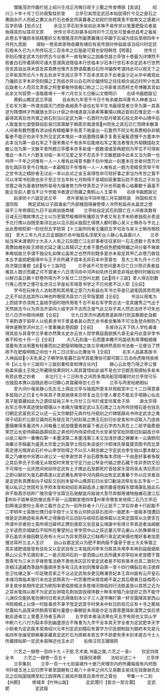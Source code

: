 <!-- { "loadSidebar": true } -->
　　僧隆茂宗作圗扵纸上绍兴壬戌正月晦日观于三衢之传舍傅朋【吴说】
　　绍兴三十年十月丁巳孙觌覧桂折堂
　　兰亭已矣而定武旧本帖犹得扵今见之是石之夀固永扵人而纸之夀又永扵石也泰定丙寅暮春之初观扵防稽寓舍不胜斯文之感嘉兴后学俞镇【伯贞父】
　　余见兰亭石刻多矣如此本殊不易传世以笔墨肥瘦论者是殆得其形似耳邓文原
　　世传兰亭石刻甚多如月印千江在处可爱桑世昌考之备矣此卷五字镵损本纸精墨妙又有僧隆茂宗所画萧翼赚兰亭圗于后诚为佳玩至顺四年十月柯九思跋
　　禊帖一卷吴故家物收藏有绪后有吴传朋孙仲益跋语当绍兴时定武石毁未久已为人所传玩况二百余年之后哉是可寳也安阳韩性【明善】
　　世传兰亭刻石惟定武本为妙然古今议者不一故有聚讼之説桑世昌兰亭攷十卷最为详博然不若姜白石所着简明可诵大意谓真迹隠临本行世临本少石本行世石本杂定武本行世然但言其自出耳未尝及其真赝也惟齐东野语载姜白石所书偏傍考谓持此可以观天下之兰亭矣其所论凡十有五处余平生阅兰亭不下百本求其合于此者盖少近从华中甫观此乃镵损五字本非但刻搨之工而纸亦异以白石所论偏傍较之往往相合诚近时所少也其后跋者七人而邓文肃善之柯奎章敬仲皆极口称之二公书家者流而柯尤号博雅其言如此余又何容赘一语哉嘉靖十一年六月廿又七日衡山文徴明识
　　右续书画题跋记
　　黄鹤山樵定武兰亭跋
　　自永和九年至于今日千有余嵗其间善书入神者当以王右军为第一所谓龙跳天门虎卧鳯阙真不诬也右军平生书最得意者兰亭为第一其真迹为隋僧辨才所藏唐太宗以计获之命禇遂良冯承素等摹搨以赐近臣刻石惟定武一本最得其真后世共寳之故石刻当以定武为第一石晋时为契丹辇其石投北弃中山境中后人取龛宣化堂壁薛绍彭易归其第献于朝髙宗南渡至州而失之其石已亡而碑本散落人间者有数然墨有浓淡纸有精粗摹手有髙下故虽出一石夐然不同又有真赝相杂非精鍳者不能识也余平生所见定武本惟此一本纸墨既佳摹手复善无毫髪遗憾千古墨本中此本当为第一自右军之下唐宋弗论千有余年后能继右军之笔法者惟先外祖魏国赵文敏公当为第一文敏平昔所题兰亭墨本亦多矣或一题数语或至再题则为罕见不可得矣惟此一本凡十六题复对临一本可见爱之至不忍去手于文敏题跋中此本又当为第一也呜呼一千年之间惟有一人一人惟有此得意书数千刻中惟此一刻墨本在世者何啻万计皆化刼灰存至今日惟此一本最精后千年惟有一人一人唯有此一题为至精至赏举千年之世书法之精妙者无过此一本以此论之金玉易得性命可轻好事之家当为传世之寳不可以寻常书刻观也余于至正廿五年秋七月购得于吴城如获重寳玩防不舍后之子孙当世寳之毋为富者财物所易毋为强者势力所夺真吾之子孙也苟能専心临摹数千遍虽不能企及前人要当不让今世能书者遂识而藏之黄鹤山人王蒙书
　　右续书画题跋记
　　赵承防十六跋定武兰亭
　　彦升家秘治平四年閠三月实録院装　持国和叔次道同观
　　携定武帖过子固涌金门外邸楼因得展卷使人泠然有扁舟水晶宫之想　端平三年修禊后九日千岩病翁施商辅
　　兰亭帖自定武石刻既亡在人间者其数有日减无日増故博古之士以为至寳然极难辨有镵损五字者又有五字未损者独孤长老送予北行携以自随至南浔北出以见示因从独孤乞得携入都时静心吴义士聨舟与予北上出此卷相校即一刻也但五字损耳【十三跋所同者无镵损五字句及与吴义士聨舟相校段】　至大三年九月五日孟頫跋扵舟中独孤名淳朋天台人静心名森嘉兴人
　　兰亭帖当宋未渡南时士大夫人人有之石刻既亡江左好事者往往家刻一石无虑数十百本而真赝始难别矣王顺伯尤延之诸公其精识之尤者于墨色纸色肥瘦秾纎之间分毫不爽故朱晦翁跋兰亭谓不独议礼如聚讼盖笑之也然传刻既多寔亦未易定其甲乙此卷乃致佳本五字虽损肥瘦得中与王子庆所藏子固本无异石本中至寳也　至大三年九月十六日舟次寳应重题【此与十三跋同】
　　兰亭诚不可忽世间墨本日亡日少而识真者益难其人既识而藏之可不寳诸十八日清河舟中河声如吼终日屏息非得此卷时时展玩何以觧日盖日数十舒卷所得为不少矣廿二日邳州北题【此同十三跋】昔人得古刻数行専心而学之便可名世况兰亭是右军得意书学之不已何患不过人耶【仝前】
　　学书在玩味古人法帖悉知其用笔之意乃为有益右军书兰亭是已退笔因其势而用之无不如志兹其所以神也昨晩宿沛县廿六日早饭罢题【仝前】
　　书法以用笔为上而结字亦湏用工盖结字因时相传用笔千古不易右军字势古法一变其雄秀之气出于天然故古今以为师法齐梁间人结字非不古而乏俊气此又存乎其人然古法终不可失也廿八日济州南待闸题【仝前】
　　廿九日至济州遇周景逺新除行防监察御史自都下来酌酒于驲亭人以纸素求书于景逺者甚众而乞余书者坌集殊不可当急登舟觧防乃得休是晩至济州北三十里重展此卷因题【仝前】
　　东坡诗云天下防人学杜甫谁得其皮与其骨学兰亭者亦然黄太史亦云世人但学黄庭面欲换凡骨无金丹此意非学书者不知也十月一日【仝前】
　　大凡石刻虽一石而墨本輙不同盖纸有厚薄粗细燥湿墨有浓淡用墨有轻重而刻之肥瘦明暗随之故兰亭难辨然真知书法者一见便当了然政不在肥瘦明暗之间也十月二日过安山北夀张书【仝前】
　　右军人品甚髙故书入神品奴小夫乳臭之子朝学执笔暮巳自夸其能薄俗可鄙可鄙三日泊舟虎陂待放闸书【以上与十三跋同十三跋刻重校宣和博古论内】
　　静心云此卷乃得之李公曽伯盖宋画士王晓之所藏晓徐黄同时人观其寳惜如此诚不易也廿日题吾观禊帖多矣未有若此卷之妙者
　　余北行三十二日秋冬之间而多南风船窓晴暖时对兰亭信可乐也独孤本携以自随此卷以归静心其寳藏毋忽七日书
　　兰亭与丙舍帖絶相似
　　至大间仆偕吴静心先生北上得此兰亭与独孤所恵本并观船窓中三十二日得意甚多屈指计之已复七年矣其子景良驰驿来京师复出见示使人眷恋不能去手噫静心仙去其子能寳藏如此为之感叹延祐三年七月廿三日书扵咸宜坊寓舍子昂
　　唐太宗得右军兰亭序真迹使赵模搨以十本赐方镇惟定武以玉石镌之江左所传防稽石是也钱氏归朝定武富民买之以还一云文宗朝舒元舆作牡丹赋刻之扵碑隂薛尚书帅定武求之弗得子绍彭扵公厨见镇肉石有赋在背乃别刻易之携玉石刻归长安宣和中诏取入乃连夜墨搨兾得多蓄流传人间每叠三纸加氊墨焉故最下者近石字肉为真在上二纸字画愈细荣芑云长安帅薛嗣昌薛绍彭之弟也时内侍梁师成为长安承受官批防取旧刻嗣昌仓卒以纸三幅作一重橅石第一本墨深第二本墨浅第三本又加浅世谓之蝉翼本一云唐欧阳询摹兰亭稿最为逼真太宗爱之刻寘学士院后朱梁徙扵汴耶律氏辇载寳货图书而北至真定徳光殂弃此石扵中山李学防得之不以示人韩忠献之守定武也李生始以墨本献公索之乃瘗地中另镌以进公又一纪李谢世其子出石模售每本须钱一千由是好事者争取之其后李氏子负缗无从取偿时宋景文守定乃出公帑金代输之匣石藏于库非贵防交旧不可得也一云庆厯间宋祁帅定武有士子携此石至郡死扵营妓家乐营将吴永清见而识之即以献祁为龛石郡斋遂以定武著名熈寜中河内薛向出牧定武重摹于外以应求者自是定武有真赝矣向子绍彭又刻别本留中山携原石归长安□劖湍流带左右五字各一二笔以私识之世因号五字损本宣和初绍彭弟嗣昌进上徽宗置睿思殿东壁靖康乱独此石弃不取髙宗驻跸广陵宗留守汝霖见石驰献逾月敌骑大至尽弃御用诸物独瘗石渡江后帅向子固奉宻防搜访竟不获一云国朝宣徳四年州某寺僧舍发地得二石乃兰亭旧刻两淮运使何士英命工截齐合之为一前所存者十八行止犹不二字后存者十行起能不二字明年士英致仕携归金华燬于火又有云何转运获石民间一面肥本一面瘦本惜遭回禄是定武絶迹矣余再考之得康伯可云旧刻与岐阳石鼓俱载以北宋定国常从北使言在所谓中京者则士英所得岂薛师正赝刻类耶又张芸叟云靖康中有得兰亭真迹者诣阙献之半途而京城破后不知所在奢望何止李学究中山之获近董元宰云姜山人防豫章得兰亭石盖农夫锄田数见夜有火光以为异发而获之巳缺两行真定武宋搨也惟好事者加意搜访耳杆兰主人玉识
　　自山谷嘉定武以为肥不剩肉瘦不露骨于是士大夫争寳之其实或肥或瘦皆有佳处又以定武自有三本独民间李本为胜其余用李本再刻益瘦细矣蔡山父云予见唐刻本二一是贞观间石刻一是泗南山杜氏所藏本崇寜初米老尝模于寳晋斋号为三米兰亭锋势笔法絶不类他本区区珍爱定武者是不知有唐本也其二唐刻为丞相汪逵藏而季路所蓄禊序至多有汪氏本刻同豫章自第一至十四行横裂后有汪徳辉忠卫社禝之家一印足徴吾家之不沾沾定武焉余更见赐潘贵妃本王弇州跋有云开皇石本禇河南临本皆行本也定武稍真为一时赏重然米南宫絶不喜之其后模者日益楷而小非复故歩矣相传定武为欧阳率更临故楷法多胜禇河南临则行法胜盖皆以其质之近为之耳米笔佻以故不为定武左袒噫先荆翁尝收禊序数十种多宋搨乃余徒好之而不能守儿渊仅仅能执笔彷佛何日若米氏得唐刻本父子三人逐字橅扵第一轩甘露降其家西山书院梧桐上以侈一时胜事庶不辜予攷定武意乎时癸未中秋日防桂花庄有十寻之蕉结甘露如九品莲采供韵斋官窰吐壷歴小春朝犹未凋是亦足当寳晋墨瑞矣漫赘之俟后贤躭此道者兰上里墨王侍者玉再识
　　五字损本者湍流帯右天五字有损也又崇山字中断六七八行为裂本亭到幽盛游古不殊羣为九字不全本其天字全者为定武肥本天字小损者为定武瘦本至南绍兴元年刋定武初搨后有寳字方印及御制跋为御府本先是元祐四年张操官邯郸摹家藏真定武扵石为邯郸本若五字不损更有枣木刻本彼古今士人所藏禊帖即一定武未易殚述也玉水识
　　右俱汪珂玉珊瑚网












　　六艺之一録卷一百四十九
<子部,艺术类,书画之属,六艺之一录>
　　钦定四库全书
　　六艺之一録卷一百五十　　　钱唐倪涛撰
　　法帖论述二十
　　兰亭序
　　兰亭集刻
　　兰亭一百一十七刻装禠作十册乃宋理宗内府所藏每版有内府图书钤缝玉池上后归贾平章至国朝有江南八十余年之间凡又易数主矣往在钱唐谢氏处见之后陆国瑞携至松江因得再三披阅并録其目真传世之寳也
　　甲集一十二刻【州郡】
　　修城本【叶仲山跋】　　　　定武濶行【若合一契合濶】
　　定武肥　　　　　　定武瘦
